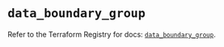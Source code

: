 # `data_boundary_group`

Refer to the Terraform Registry for docs: [`data_boundary_group`](https://registry.terraform.io/providers/hashicorp/boundary/1.2.0/docs/data-sources/group).
